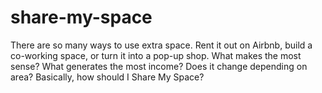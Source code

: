 # share-my-space
There are so many ways to use extra space. Rent it out on Airbnb, build a co-working space, or turn it into a pop-up shop. What makes the most sense? What generates the most income? Does it change depending on area? Basically, how should I Share My Space?
